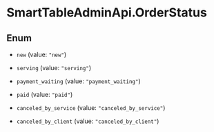 # SmartTableAdminApi.OrderStatus

## Enum


* `new` (value: `"new"`)

* `serving` (value: `"serving"`)

* `payment_waiting` (value: `"payment_waiting"`)

* `paid` (value: `"paid"`)

* `canceled_by_service` (value: `"canceled_by_service"`)

* `canceled_by_client` (value: `"canceled_by_client"`)


